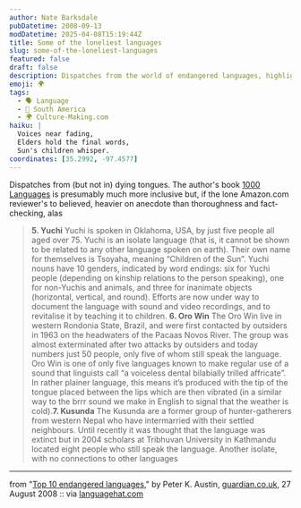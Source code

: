 ```yaml
---
author: Nate Barksdale
pubDatetime: 2008-09-13
modDatetime: 2025-04-08T15:19:44Z
title: Some of the loneliest languages
slug: some-of-the-loneliest-languages
featured: false
draft: false
description: Dispatches from the world of endangered languages, highlighting the plight of those struggling to survive.
emoji: 🌍
tags:
  - 🗣️ Language
  - 🧉 South America
  - 🌍 Culture-Making.com
haiku: |
  Voices near fading,  
  Elders hold the final words,  
  Sun's children whisper.
coordinates: [35.2992, -97.4577]
---
```


Dispatches from (but not in) dying tongues. The author's book [1000 Languages](http://web.archive.org/web/20231225210631/https://www.amazon.com/One-Thousand-Languages-Living-Endangered/dp/0520255607) is presumably much more inclusive but, if the lone Amazon.com reviewer's to believed, heavier on anecdote than thoroughness and fact-checking, alas

> **5\. Yuchi** Yuchi is spoken in Oklahoma, USA, by just five people all aged over 75. Yuchi is an isolate language (that is, it cannot be shown to be related to any other language spoken on earth). Their own name for themselves is Tsoyaha, meaning “Children of the Sun”. Yuchi nouns have 10 genders, indicated by word endings: six for Yuchi people (depending on kinship relations to the person speaking), one for non-Yuchis and animals, and three for inanimate objects (horizontal, vertical, and round). Efforts are now under way to document the language with sound and video recordings, and to revitalise it by teaching it to children. **6\. Oro Win** The Oro Win live in western Rondonia State, Brazil, and were first contacted by outsiders in 1963 on the headwaters of the Pacaas Novos River. The group was almost exterminated after two attacks by outsiders and today numbers just 50 people, only five of whom still speak the language. Oro Win is one of only five languages known to make regular use of a sound that linguists call “a voiceless dental bilabially trilled affricate”. In rather plainer language, this means it’s produced with the tip of the tongue placed between the lips which are then vibrated (in a similar way to the brrr sound we make in English to signal that the weather is cold).**7\. Kusunda** The Kusunda are a former group of hunter-gatherers from western Nepal who have intermarried with their settled neighbours. Until recently it was thought that the language was extinct but in 2004 scholars at Tribhuvan University in Kathmandu located eight people who still speak the language. Another isolate, with no connections to other languages

---

from "[Top 10 endangered languages](http://www.guardian.co.uk/books/2008/aug/27/endangered.languages)," by Peter K. Austin, [guardian.co.uk](http://www.guardian.co.uk/books/2008/aug/27/endangered.languages), 27 August 2008 :: via [languagehat.com](http://www.languagehat.com/archives/003233.php)
